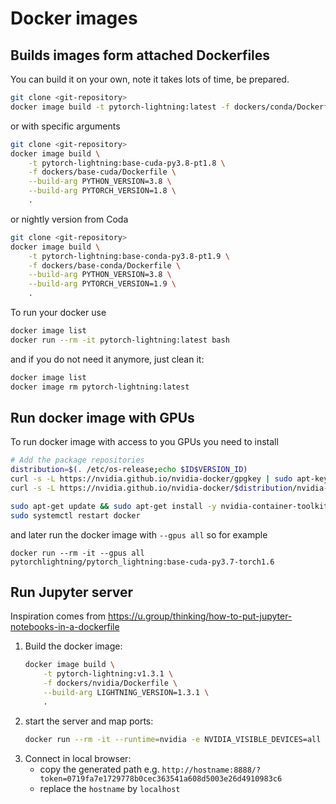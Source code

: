 # Docker images

## Builds images form attached Dockerfiles

You can build it on your own, note it takes lots of time, be prepared.

```bash
git clone <git-repository>
docker image build -t pytorch-lightning:latest -f dockers/conda/Dockerfile .
```

or with specific arguments

```bash
git clone <git-repository>
docker image build \
    -t pytorch-lightning:base-cuda-py3.8-pt1.8 \
    -f dockers/base-cuda/Dockerfile \
    --build-arg PYTHON_VERSION=3.8 \
    --build-arg PYTORCH_VERSION=1.8 \
    .
```
or nightly version from Coda
```bash
git clone <git-repository>
docker image build \
    -t pytorch-lightning:base-conda-py3.8-pt1.9 \
    -f dockers/base-conda/Dockerfile \
    --build-arg PYTHON_VERSION=3.8 \
    --build-arg PYTORCH_VERSION=1.9 \
    .
```

To run your docker use

```bash
docker image list
docker run --rm -it pytorch-lightning:latest bash
```

and if you do not need it anymore, just clean it:

```bash
docker image list
docker image rm pytorch-lightning:latest
```

## Run docker image with GPUs

To run docker image with access to you GPUs you need to install
```bash
# Add the package repositories
distribution=$(. /etc/os-release;echo $ID$VERSION_ID)
curl -s -L https://nvidia.github.io/nvidia-docker/gpgkey | sudo apt-key add -
curl -s -L https://nvidia.github.io/nvidia-docker/$distribution/nvidia-docker.list | sudo tee /etc/apt/sources.list.d/nvidia-docker.list

sudo apt-get update && sudo apt-get install -y nvidia-container-toolkit
sudo systemctl restart docker
```

and later run the docker image with `--gpus all` so for example

```
docker run --rm -it --gpus all pytorchlightning/pytorch_lightning:base-cuda-py3.7-torch1.6
```

## Run Jupyter server

Inspiration comes from https://u.group/thinking/how-to-put-jupyter-notebooks-in-a-dockerfile

1. Build the docker image:
    ```bash
    docker image build \
        -t pytorch-lightning:v1.3.1 \
        -f dockers/nvidia/Dockerfile \
        --build-arg LIGHTNING_VERSION=1.3.1 \
        .
    ```
2. start the server and map ports:
    ```bash
    docker run --rm -it --runtime=nvidia -e NVIDIA_VISIBLE_DEVICES=all -p 8888:8888 pytorch-lightning:v1.3.1
    ```
3. Connect in local browser:
    - copy the generated path e.g. `http://hostname:8888/?token=0719fa7e1729778b0cec363541a608d5003e26d4910983c6`
    - replace the `hostname` by `localhost`
